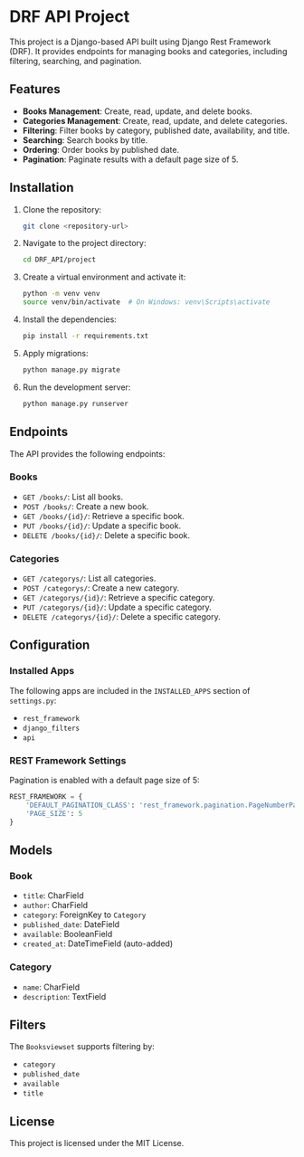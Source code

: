 # DRF API Project

This project is a Django-based API built using Django Rest Framework (DRF). It provides endpoints for managing books and categories, including filtering, searching, and pagination.

## Features

- **Books Management**: Create, read, update, and delete books.
- **Categories Management**: Create, read, update, and delete categories.
- **Filtering**: Filter books by category, published date, availability, and title.
- **Searching**: Search books by title.
- **Ordering**: Order books by published date.
- **Pagination**: Paginate results with a default page size of 5.

## Installation

1. Clone the repository:

   ```bash
   git clone <repository-url>
   ```

2. Navigate to the project directory:

   ```bash
   cd DRF_API/project
   ```

3. Create a virtual environment and activate it:

   ```bash
   python -m venv venv
   source venv/bin/activate  # On Windows: venv\Scripts\activate
   ```

4. Install the dependencies:

   ```bash
   pip install -r requirements.txt
   ```

5. Apply migrations:

   ```bash
   python manage.py migrate
   ```

6. Run the development server:
   ```bash
   python manage.py runserver
   ```

## Endpoints

The API provides the following endpoints:

### Books

- `GET /books/`: List all books.
- `POST /books/`: Create a new book.
- `GET /books/{id}/`: Retrieve a specific book.
- `PUT /books/{id}/`: Update a specific book.
- `DELETE /books/{id}/`: Delete a specific book.

### Categories

- `GET /categorys/`: List all categories.
- `POST /categorys/`: Create a new category.
- `GET /categorys/{id}/`: Retrieve a specific category.
- `PUT /categorys/{id}/`: Update a specific category.
- `DELETE /categorys/{id}/`: Delete a specific category.

## Configuration

### Installed Apps

The following apps are included in the `INSTALLED_APPS` section of `settings.py`:

- `rest_framework`
- `django_filters`
- `api`

### REST Framework Settings

Pagination is enabled with a default page size of 5:

```python
REST_FRAMEWORK = {
    'DEFAULT_PAGINATION_CLASS': 'rest_framework.pagination.PageNumberPagination',
    'PAGE_SIZE': 5
}
```

## Models

### Book

- `title`: CharField
- `author`: CharField
- `category`: ForeignKey to `Category`
- `published_date`: DateField
- `available`: BooleanField
- `created_at`: DateTimeField (auto-added)

### Category

- `name`: CharField
- `description`: TextField

## Filters

The `Booksviewset` supports filtering by:

- `category`
- `published_date`
- `available`
- `title`

## License

This project is licensed under the MIT License.
